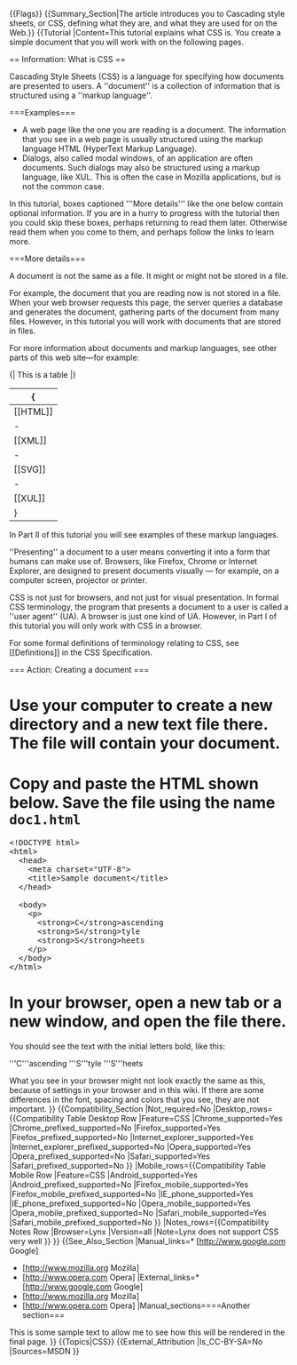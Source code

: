 {{Flags}}
{{Summary_Section|The article introduces you to Cascading style sheets, or CSS, defining what they are, and what they are used for on the Web.}}
{{Tutorial
|Content=This tutorial explains what CSS is. You create a simple document that you will work with on the following pages.
 
== Information: What is CSS ==
 
Cascading Style Sheets (CSS) is a language for specifying how documents are presented to users. A ''document'' is a collection of information that is structured using a ''markup language''.

===Examples===

* A web page like the one you are reading is a document. The information that you see in a web page is usually structured using the markup language HTML (HyperText Markup Language).
* Dialogs, also called modal windows, of an application are often documents. Such dialogs may also be structured using a markup language, like XUL. This is often the case in Mozilla applications, but is not the common case.
  
In this tutorial, boxes captioned '''More details''' like the one below contain optional information. If you are in a hurry to progress with the tutorial then you could skip these boxes, perhaps returning to read them later. Otherwise read them when you come to them, and perhaps follow the links to learn more.
  
===More details===

A document is not the same as a file. It might or might not be stored in a file.
 
For example, the document that you are reading now is not stored in a file. When your web browser requests this page, the server queries a database and generates the document, gathering parts of the document from many files. However, in this tutorial you will work with documents that are stored in files.

For more information about documents and markup languages, see other parts of this web site—for example:

{|
This is a table
|}


{|
|-
| [[HTML]] || for web pages
|-
| [[XML]] || for structured documents in general
|-
| [[SVG]] || for graphics
|-
| [[XUL]] || for user interfaces in Mozilla
|}

In Part II of this tutorial you will see examples of these markup languages.

''Presenting'' a document to a user means converting it into a form that humans can make use of. Browsers, like Firefox, Chrome or Internet Explorer, are designed to present documents visually — for example, on a computer screen, projector or printer.

CSS is not just for browsers, and not just for visual presentation. In formal CSS terminology, the program that presents a document to a user is called a ''user agent'' (UA). A browser is just one kind of UA. However, in Part I of this tutorial you will only work with CSS in a browser.
 
For some formal definitions of terminology relating to CSS, see [[Definitions]] in the CSS Specification.

=== Action: Creating a document ===
 
# Use your computer to create a new directory and a new text file there. The file will contain your document.
# Copy and paste the HTML shown below. Save the file using the name <code>doc1.html</code>

<pre>&lt;!DOCTYPE html&gt;
&lt;html&gt;
  &lt;head&gt;
    &lt;meta charset="UTF-8"&gt;
    &lt;title&gt;Sample document&lt;/title&gt;
  &lt;/head&gt;
 
  &lt;body&gt;
    &lt;p&gt;
      &lt;strong&gt;C&lt;/strong&gt;ascending
      &lt;strong&gt;S&lt;/strong&gt;tyle
      &lt;strong&gt;S&lt;/strong&gt;heets
    &lt;/p&gt;
  &lt;/body&gt;
&lt;/html&gt;</pre>

# In your browser, open a new tab or a new window, and open the file there.

You should see the text with the initial letters bold, like this:

'''C'''ascending '''S'''tyle '''S'''heets

What you see in your browser might not look exactly the same as this, because of settings in your browser and in this wiki. If there are some differences in the font, spacing and colors that you see, they are not important.
}}
{{Compatibility_Section
|Not_required=No
|Desktop_rows={{Compatibility Table Desktop Row
|Feature=CSS
|Chrome_supported=Yes
|Chrome_prefixed_supported=No
|Firefox_supported=Yes
|Firefox_prefixed_supported=No
|Internet_explorer_supported=Yes
|Internet_explorer_prefixed_supported=No
|Opera_supported=Yes
|Opera_prefixed_supported=No
|Safari_supported=Yes
|Safari_prefixed_supported=No
}}
|Mobile_rows={{Compatibility Table Mobile Row
|Feature=CSS
|Android_supported=Yes
|Android_prefixed_supported=No
|Firefox_mobile_supported=Yes
|Firefox_mobile_prefixed_supported=No
|IE_phone_supported=Yes
|IE_phone_prefixed_supported=No
|Opera_mobile_supported=Yes
|Opera_mobile_prefixed_supported=No
|Safari_mobile_supported=Yes
|Safari_mobile_prefixed_supported=No
}}
|Notes_rows={{Compatibility Notes Row
|Browser=Lynx
|Version=all
|Note=Lynx does not support CSS very well
}}
}}
{{See_Also_Section
|Manual_links=* [http://www.google.com Google]
* [http://www.mozilla.org Mozilla]
* [http://www.opera.com Opera]
|External_links=* [http://www.google.com Google]
* [http://www.mozilla.org Mozilla]
* [http://www.opera.com Opera]
|Manual_sections====Another section===

This is some sample text to allow me to see how this will be rendered in the final page.
}}
{{Topics|CSS}}
{{External_Attribution
|Is_CC-BY-SA=No
|Sources=MSDN
}}